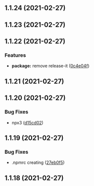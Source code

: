 ## 1.1.24 (2021-02-27)

## 1.1.23 (2021-02-27)

## 1.1.22 (2021-02-27)


### Features

* **package:** remove release-it ([0c4e04f](https://github.com/ljourm/sandbox/commit/0c4e04f17f504430d9211cddd0f4b9c209c76e52))

## 1.1.21 (2021-02-27)

## 1.1.20 (2021-02-27)


### Bug Fixes

* npx3 ([d15cd02](https://github.com/ljourm/sandbox/commit/d15cd0266bed3d8f0021a2146782bd8f10b82127))

## 1.1.19 (2021-02-27)


### Bug Fixes

* .npmrc creating ([27eb0f5](https://github.com/ljourm/sandbox/commit/27eb0f583e0270852cc991721034e67325a14945))

## 1.1.18 (2021-02-27)


